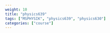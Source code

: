 ```yaml
---
weight: 10
title: "physics639"
tags: ["MSPHYSIK", "physics639", "physics630"]
categories: ["course"]
---
```

